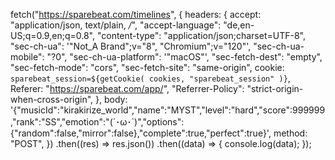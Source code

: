 fetch("https://sparebeat.com/timelines", {
headers: {
accept: "application/json, text/plain, _/_",
"accept-language": "de,en-US;q=0.9,en;q=0.8",
"content-type": "application/json;charset=UTF-8",
"sec-ch-ua": '"Not_A Brand";v="8", "Chromium";v="120"',
"sec-ch-ua-mobile": "?0",
"sec-ch-ua-platform": '"macOS"',
"sec-fetch-dest": "empty",
"sec-fetch-mode": "cors",
"sec-fetch-site": "same-origin",
cookie: `sparebeat_session=${getCookie(
                cookies,
                "sparebeat_session"
            )}`,
Referer: "https://sparebeat.com/app/",
"Referrer-Policy": "strict-origin-when-cross-origin",
},
body: '{"musicId":"kirakirize_world","name":"MYST","level":"hard","score":999999,"rank":"SS","emotion":"(´･ω･`)","options":{"random":false,"mirror":false},"complete":true,"perfect":true}',
method: "POST",
})
.then((res) => res.json())
.then((data) => {
console.log(data);
});
